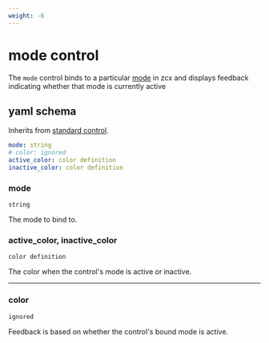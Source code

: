 ```yaml
---
weight: -6
---
```


# mode control

The `mode` control binds to a particular [mode](../../lessons/getting-started/zcx-concepts.md#modes) in zcx and displays feedback indicating whether that mode is currently active

## yaml schema

Inherits from [standard control](standard.md#yaml-schema).

```yaml
mode: string
# color: ignored
active_color: color definition
inactive_color: color definition
```

### mode
`string`

The mode to bind to.

### active_color, inactive_color
`color definition`

The color when the control's mode is active or inactive.

___
### color
`ignored`

Feedback is based on whether the control's bound mode is active.
